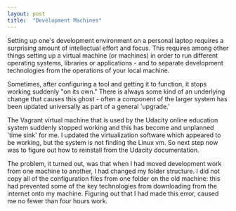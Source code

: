```yaml
---
layout: post
title:  "Development Machines"
---
```


Setting up one's development environment on a personal laptop requires a surprising amount of intellectual effort and focus.  This requires among other things setting up a virtual machine (or machines) in order to run different operating systems, libraries or applications - and to separate development technologies from the operations of your local machine.

Sometimes, after configuring a tool and getting it to function, it stops working suddenly "on its own."  There is always some kind of an underlying change that causes this ghost - often a component of the larger system has been updated universally as part of a general 'upgrade.'

The Vagrant virtual machine that is used by the Udacity online education system suddenly stopped working and this has become and unplanned 'time sink' for me.  I  updated the virtualization software which appeared to be working, but the system is not finding the Linux vm. So next step now was to figure out how to reinstall from the Udacity documentation.

The problem, it turned out, was that when I had moved development work from one machine to another, I had changed my folder structure.  I did not copy all of the configuration files from one folder on the old machine: this had prevented some of the key technologies from downloading from the internet onto my machine.  Figuring out that I had made this error, caused me no fewer than four hours work.
